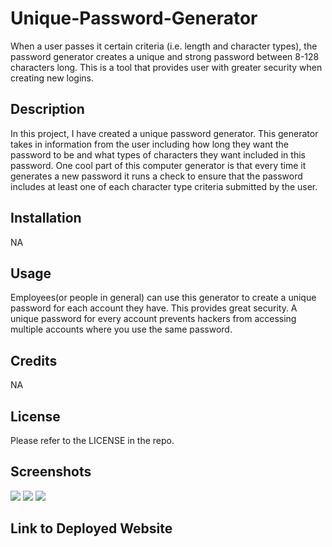 # Unique-Password-Generator
When a user passes it certain criteria (i.e. length and character types), the password generator creates a unique and strong password between 8-128 characters long.  This is a tool that provides user with greater security when creating new logins.

## Description
In this project, I have created a unique password generator.  This generator takes in information from the user including how long they want the password to be and what types of characters they want included in this password. One cool part of this computer generator is that every time it generates a new password it runs a check to ensure that the password includes at least one of each character type criteria submitted by the user.  

## Installation
NA

## Usage
Employees(or people in general) can use this generator to create a unique password for each account they have. This provides great security.  A unique password for every account prevents hackers from accessing multiple accounts where you use the same password.  

## Credits
NA

## License

Please refer to the LICENSE in the repo.

## Screenshots
<img src= "./assets/media/screenshot1.png"/>
<img src= "./assets/media/screenshot2.png"/>
<img src= "./assets/media/screenshot3.png"/>

## Link to Deployed Website
<!--[Link](websitelink)-->
